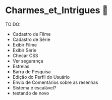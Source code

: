 # Charmes_et_Intrigues 🌷
TO DO:
- Cadastro de Filme
- Cadastro de Série
- Exibir Filme
- Exibir Série
- Checar CSS
- Ver segurança
- Estrelas
- Barra de Pesquisa
- Edição do Perfil do Usuário
- Envio de Comentários sobre as resenhas
- Sistema é escalável?
- testando de novo

